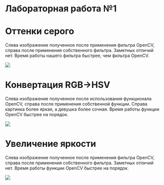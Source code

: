# Лабораторная работа №1

# Оттенки серого

Слева изображение полученное после применения фильтра OpenCV, справа после применения собственного фильтра.
Заметных отличий нет.
Время работы нашего фильтра быстрее, чем фильтра OpenCV.

![](https://media.discordapp.net/attachments/577450130039504906/764149056095256646/unknown.png)

# Конвертация RGB->HSV

Слева изображение полученное после использования функционала OpenCV, справа после применения собственной функции.
Справа картинка более яркая, а девушка более сочная.
Время работы функции OpenCV быстрее на порядок.

![](https://media.discordapp.net/attachments/577450130039504906/764150810971078656/unknown.png)

# Увеличение яркости

Слева изображение полученное после применения фильтра OpenCV, справа после применения собственного фильтра.
Заметных отличий нет.
Время работы функции OpenCV быстрее на порядок.

![](https://media.discordapp.net/attachments/577450130039504906/764151874479456306/unknown.png)
